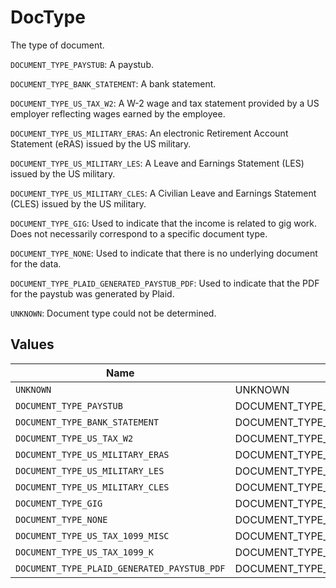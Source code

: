 # DocType

The type of document.

`DOCUMENT_TYPE_PAYSTUB`: A paystub.

`DOCUMENT_TYPE_BANK_STATEMENT`: A bank statement.

`DOCUMENT_TYPE_US_TAX_W2`: A W-2 wage and tax statement provided by a US employer reflecting wages earned by the employee.

`DOCUMENT_TYPE_US_MILITARY_ERAS`: An electronic Retirement Account Statement (eRAS) issued by the US military.

`DOCUMENT_TYPE_US_MILITARY_LES`: A Leave and Earnings Statement (LES) issued by the US military.

`DOCUMENT_TYPE_US_MILITARY_CLES`: A Civilian Leave and Earnings Statement (CLES) issued by the US military.

`DOCUMENT_TYPE_GIG`: Used to indicate that the income is related to gig work. Does not necessarily correspond to a specific document type.

`DOCUMENT_TYPE_NONE`: Used to indicate that there is no underlying document for the data.

`DOCUMENT_TYPE_PLAID_GENERATED_PAYSTUB_PDF`: Used to indicate that the PDF for the paystub was generated by Plaid.

`UNKNOWN`: Document type could not be determined.


## Values

| Name                                        | Value                                       |
| ------------------------------------------- | ------------------------------------------- |
| `UNKNOWN`                                   | UNKNOWN                                     |
| `DOCUMENT_TYPE_PAYSTUB`                     | DOCUMENT_TYPE_PAYSTUB                       |
| `DOCUMENT_TYPE_BANK_STATEMENT`              | DOCUMENT_TYPE_BANK_STATEMENT                |
| `DOCUMENT_TYPE_US_TAX_W2`                   | DOCUMENT_TYPE_US_TAX_W2                     |
| `DOCUMENT_TYPE_US_MILITARY_ERAS`            | DOCUMENT_TYPE_US_MILITARY_ERAS              |
| `DOCUMENT_TYPE_US_MILITARY_LES`             | DOCUMENT_TYPE_US_MILITARY_LES               |
| `DOCUMENT_TYPE_US_MILITARY_CLES`            | DOCUMENT_TYPE_US_MILITARY_CLES              |
| `DOCUMENT_TYPE_GIG`                         | DOCUMENT_TYPE_GIG                           |
| `DOCUMENT_TYPE_NONE`                        | DOCUMENT_TYPE_NONE                          |
| `DOCUMENT_TYPE_US_TAX_1099_MISC`            | DOCUMENT_TYPE_US_TAX_1099_MISC              |
| `DOCUMENT_TYPE_US_TAX_1099_K`               | DOCUMENT_TYPE_US_TAX_1099_K                 |
| `DOCUMENT_TYPE_PLAID_GENERATED_PAYSTUB_PDF` | DOCUMENT_TYPE_PLAID_GENERATED_PAYSTUB_PDF   |